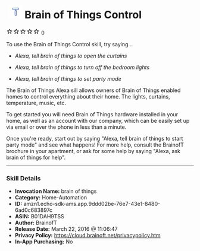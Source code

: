 # &nbsp;<img src="skill_icon" alt="Brain of Things Control icon" width="36"> Brain of Things Control
![0 stars](../../images/ic_star_border_black_18dp_1x.png)![0 stars](../../images/ic_star_border_black_18dp_1x.png)![0 stars](../../images/ic_star_border_black_18dp_1x.png)![0 stars](../../images/ic_star_border_black_18dp_1x.png)![0 stars](../../images/ic_star_border_black_18dp_1x.png) 0

To use the Brain of Things Control skill, try saying...

* *Alexa, tell brain of things to open the curtains*

* *Alexa, tell brain of things to turn off the bedroom lights*

* *Alexa, tell brain of things to set party mode*

The Brain of Things Alexa sill allows owners of Brain of Things enabled homes to control everything about their home. The lights, curtains, temperature, music, etc.

To get started you will need Brain of Things hardware installed in your home, as well as an account with our company, which can be easily set up via email or over the phone in less than a minute. 

Once you're ready, start out by saying "Alexa, tell brain of things to start party mode" and see what happens! For more help, consult the BrainofT brochure in your apartment, or ask for some help by saying "Alexa, ask brain of things for help".

***

### Skill Details

* **Invocation Name:** brain of things
* **Category:** Home-Automation
* **ID:** amzn1.echo-sdk-ams.app.9ddd02be-76e7-43e1-8480-6ad0c683897c
* **ASIN:** B01DAH9TSS
* **Author:** BrainofT
* **Release Date:** March 22, 2016 @ 11:06:47
* **Privacy Policy:** https://cloud.brainoft.net/privacypolicy.htm
* **In-App Purchasing:** No
